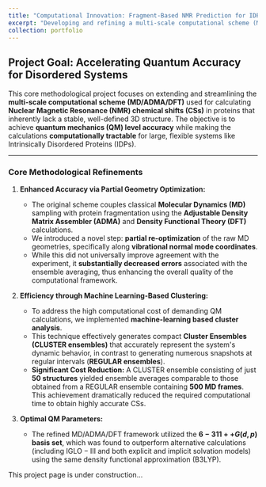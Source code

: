 ```yaml
---
title: "Computational Innovation: Fragment-Based NMR Prediction for IDPs"
excerpt: "Developing and refining a multi-scale computational scheme (MD/ADMA/DFT) with novel partial optimization and clustering techniques to achieve highly accurate and efficient quantum mechanics-based NMR chemical shift predictions for Intrinsically Disordered Proteins.<br/><img src='/images/500x300.png'>"
collection: portfolio
---
```


## Project Goal: Accelerating Quantum Accuracy for Disordered Systems

This core methodological project focuses on extending and streamlining the **multi-scale computational scheme (MD/ADMA/DFT)** used for calculating **Nuclear Magnetic Resonance (NMR) chemical shifts (CSs)** in proteins that inherently lack a stable, well-defined 3D structure. The objective is to achieve **quantum mechanics (QM) level accuracy** while making the calculations **computationally tractable** for large, flexible systems like Intrinsically Disordered Proteins (IDPs).

---

### Core Methodological Refinements

1.  **Enhanced Accuracy via Partial Geometry Optimization:**
    * The original scheme couples classical **Molecular Dynamics (MD)** sampling with protein fragmentation using the **Adjustable Density Matrix Assembler (ADMA)** and **Density Functional Theory (DFT)** calculations.
    * We introduced a novel step: **partial re-optimization** of the raw MD geometries, specifically along **vibrational normal mode coordinates**.
    * While this did not universally improve agreement with the experiment, it **substantially decreased errors** associated with the ensemble averaging, thus enhancing the overall quality of the computational framework.

2.  **Efficiency through Machine Learning-Based Clustering:**
    * To address the high computational cost of demanding QM calculations, we implemented **machine-learning based cluster analysis**.
    * This technique effectively generates compact **Cluster Ensembles (CLUSTER ensembles)** that accurately represent the system's dynamic behavior, in contrast to generating numerous snapshots at regular intervals (**REGULAR ensembles**).
    * **Significant Cost Reduction:** A CLUSTER ensemble consisting of just **50 structures** yielded ensemble averages comparable to those obtained from a REGULAR ensemble containing **500 MD frames**. This achievement dramatically reduced the required computational time to obtain highly accurate CSs.

3.  **Optimal QM Parameters:**
    * The refined MD/ADMA/DFT framework utilized the **$6-311++G(d,p)$ basis set**, which was found to outperform alternative calculations (including $\text{IGLO}-\text{III}$ and both explicit and implicit solvation models) using the same density functional approximation ($\text{B3LYP}$).

This project page is under construction...
